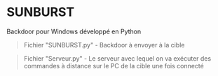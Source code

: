 # SUNBURST
Backdoor pour Windows développé en Python

> Fichier "SUNBURST.py" - Backdoor à envoyer à la cible

> Fichier "Serveur.py"  - Le serveur avec lequel on va exécuter des commandes à distance sur le PC de la cible une fois connecté
